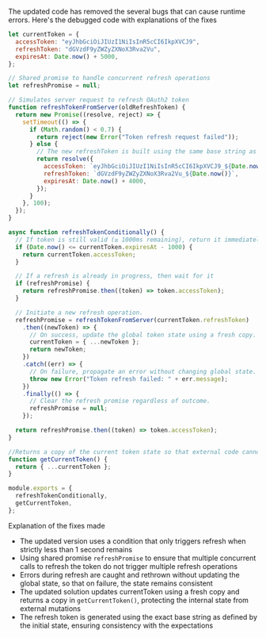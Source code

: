 The updated code has removed the several bugs that can cause runtime errors. Here's the debugged code with explanations of the fixes

```javascript
let currentToken = {
  accessToken: "eyJhbGciOiJIUzI1NiIsInR5cCI6IkpXVCJ9",
  refreshToken: "dGVzdF9yZWZyZXNoX3Rva2Vu",
  expiresAt: Date.now() + 5000,
};

// Shared promise to handle concurrent refresh operations
let refreshPromise = null;

// Simulates server request to refresh OAuth2 token
function refreshTokenFromServer(oldRefreshToken) {
  return new Promise((resolve, reject) => {
    setTimeout(() => {
      if (Math.random() < 0.7) {
        return reject(new Error("Token refresh request failed"));
      } else {
        // The new refreshToken is built using the same base string as INITIAL_REFRESH_TOKEN.
        return resolve({
          accessToken: `eyJhbGciOiJIUzI1NiIsInR5cCI6IkpXVCJ9_${Date.now()}`,
          refreshToken: `dGVzdF9yZWZyZXNoX3Rva2Vu_${Date.now()}`,
          expiresAt: Date.now() + 4000,
        });
      }
    }, 100);
  });
}

async function refreshTokenConditionally() {
  // If token is still valid (≥ 1000ms remaining), return it immediately.
  if (Date.now() <= currentToken.expiresAt - 1000) {
    return currentToken.accessToken;
  }

  // If a refresh is already in progress, then wait for it
  if (refreshPromise) {
    return refreshPromise.then((token) => token.accessToken);
  }

  // Initiate a new refresh operation.
  refreshPromise = refreshTokenFromServer(currentToken.refreshToken)
    .then((newToken) => {
      // On success, update the global token state using a fresh copy.
      currentToken = { ...newToken };
      return newToken;
    })
    .catch((err) => {
      // On failure, propagate an error without changing global state.
      throw new Error("Token refresh failed: " + err.message);
    })
    .finally(() => {
      // Clear the refresh promise regardless of outcome.
      refreshPromise = null;
    });

  return refreshPromise.then((token) => token.accessToken);
}

//Returns a copy of the current token state so that external code cannot mutate internal state.
function getCurrentToken() {
  return { ...currentToken };
}

module.exports = {
  refreshTokenConditionally,
  getCurrentToken,
};

```

Explanation of the fixes made

- The updated version uses a condition that only triggers refresh when strictly less than 1 second remains
- Using shared promise `refreshPromise` to ensure that multiple concurrent calls to refresh the token do not trigger multiple refresh operations
- Errors during refresh are caught and rethrown without updating the global state, so that on failure, the state remains consistent
- The updated solution updates currentToken using a fresh copy and returns a copy in `getCurrentToken()`, protecting the internal state from external mutations
- The refresh token is generated using the exact base string as defined by the initial state, ensuring consistency with the expectations